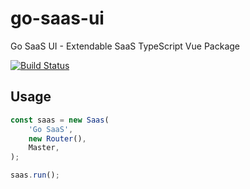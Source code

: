 # go-saas-ui

Go SaaS UI - Extendable SaaS TypeScript Vue Package

[![Build Status](https://ci.loeffel.io/api/badges/loeffel-io/go-saas-ui/status.svg)](https://ci.loeffel.io/loeffel-io/go-saas-ui)

## Usage

```javascript
const saas = new Saas(
    'Go SaaS',
    new Router(),
    Master,
);

saas.run();
```
